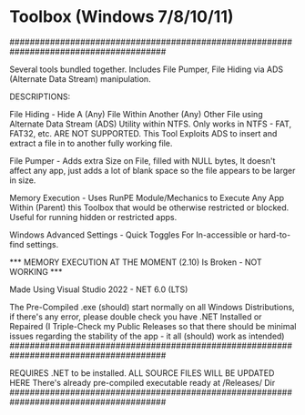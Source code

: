 # Toolbox (Windows 7/8/10/11)
#######################################################################################

Several tools bundled together. Includes File Pumper, File Hiding via ADS (Alternate
Data Stream) manipulation.
 
DESCRIPTIONS:

File Hiding - Hide A (Any) File Within Another (Any) Other File using Alternate Data Stream
(ADS) Utility within NTFS. Only works in NTFS - FAT, FAT32, etc. ARE NOT SUPPORTED. 
This Tool Exploits ADS to insert and extract a file in to another fully working file.

File Pumper - Adds extra Size on File, filled with NULL bytes, It doesn't affect any app, 
just adds a lot of blank space so the file appears to be larger in size.

Memory Execution - Uses RunPE Module/Mechanics to Execute Any App Within (Parent) this Toolbox 
that would be otherwise restricted or blocked. Useful for running hidden or restricted apps.

Windows Advanced Settings - Quick Toggles For In-accessible or hard-to-find settings. 

*** MEMORY EXECUTION AT THE MOMENT (2.10) Is Broken - NOT WORKING ***

Made Using Visual Studio 2022 - NET 6.0 (LTS)

The Pre-Compiled .exe (should) start normally on all Windows Distributions, if there's any
error, please double check you have .NET Installed or Repaired 
(I Triple-Check my Public Releases so that there should be minimal issues 
regarding the stability of the app - it all (should) work as intended)
#######################################################################################

REQUIRES .NET to be installed.
ALL SOURCE FILES WILL BE UPDATED HERE
There's already pre-compiled executable ready at /Releases/ Dir
#######################################################################################
